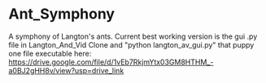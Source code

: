 # Ant_Symphony
A symphony of Langton's ants.
Current best working version is the gui .py file in Langton_And_Vid
Clone and "python langton_av_gui.py" that puppy
one file executable here: https://drive.google.com/file/d/1vEb7RkjmYtx03GM8HTHM_-a0BJ2gHH8v/view?usp=drive_link
